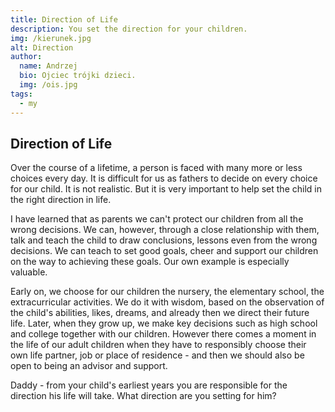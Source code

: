 ```yaml
---
title: Direction of Life
description: You set the direction for your children.
img: /kierunek.jpg
alt: Direction
author:
  name: Andrzej
  bio: Ojciec trójki dzieci.
  img: /ois.jpg
tags:
  - my
---
```


<h2> Direction of Life </h2>

Over the course of a lifetime, a person is faced with many more or less choices every day. It is difficult for us as fathers to decide on every choice for our child. It is not realistic. But it is very important to help set the child in the right direction in life.

I have learned that as parents we can't protect our children from all the wrong decisions. We can, however, through a close relationship with them, talk and teach the child to draw conclusions, lessons even from the wrong decisions. We can teach to set good goals, cheer and support our children on the way to achieving these goals. Our own example is especially valuable.

Early on, we choose for our children the nursery, the elementary school, the extracurricular activities. We do it with wisdom, based on the observation of the child's abilities, likes, dreams, and already then we direct their future life. Later, when they grow up, we make key decisions such as high school and college together with our children. However there comes a moment in the life of our adult children when they have to responsibly choose their own life partner, job or place of residence - and then we should also be open to being an advisor and support.

Daddy - from your child's earliest years you are responsible for the direction his life will take. What direction are you setting for him?
